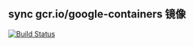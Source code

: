 ## sync gcr.io/google-containers 镜像
[![Build Status](https://travis-ci.org/babyshen/gcr.io.svg?branch=master)](https://travis-ci.org/babyshen/gcr.io)

